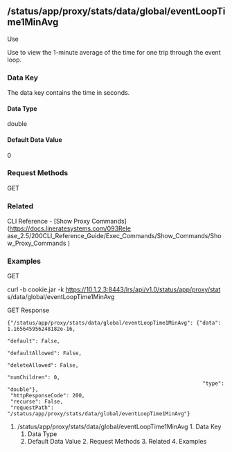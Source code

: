 ## /status/app/proxy/stats/data/global/eventLoopTime1MinAvg

Use

Use to view the 1-minute average of the time for one trip through the event
loop.

### Data Key

The data key contains the time in seconds.

#### Data Type

double

#### Default Data Value

0

### Request Methods

GET

### Related

CLI Reference - [Show Proxy Commands](https://docs.lineratesystems.com/093Rele
ase_2.5/200CLI_Reference_Guide/Exec_Commands/Show_Commands/Show_Proxy_Commands
)

### Examples

GET

curl -b cookie.jar -k https://10.1.2.3:8443/lrs/api/v1.0/status/app/proxy/stat
s/data/global/eventLoopTime1MinAvg

GET Response

    
    {"/status/app/proxy/stats/data/global/eventLoopTime1MinAvg": {"data": 1.165645956248182e-16,
                                                                   "default": False,
                                                                   "defaultAllowed": False,
                                                                   "deleteAllowed": False,
                                                                   "numChildren": 0,
                                                                   "type": "double"},
     "httpResponseCode": 200,
     "recurse": False,
     "requestPath": "/status/app/proxy/stats/data/global/eventLoopTime1MinAvg"}
    

  1. /status/app/proxy/stats/data/global/eventLoopTime1MinAvg
    1. Data Key
      1. Data Type
      2. Default Data Value
    2. Request Methods
    3. Related
    4. Examples

